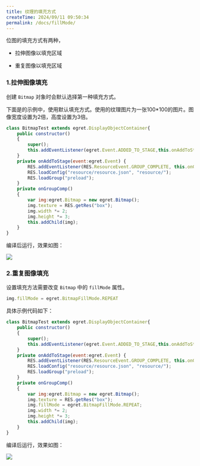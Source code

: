 ```yaml
---
title: 纹理的填充方式
createTime: 2024/09/11 09:50:34
permalink: /docs/fillMode/
---
```


位图的填充方式有两种，

* 拉伸图像以填充区域

* 重复图像以填充区域 

### 1.拉伸图像填充
创建 `Bitmap` 对象时会默认选择第一种填充方式。

下面是的示例中，使用默认填充方式。使用的纹理图片为一张100*100的图片。图像宽度设置为2倍，高度设置为3倍。

```javascript
class BitmapTest extends egret.DisplayObjectContainer{
    public constructor()
    {
        super();
        this.addEventListener(egret.Event.ADDED_TO_STAGE,this.onAddToStage,this);
    }
    private onAddToStage(event:egret.Event) {
        RES.addEventListener(RES.ResourceEvent.GROUP_COMPLETE, this.onGroupComp, this);
        RES.loadConfig("resource/resource.json", "resource/");
        RES.loadGroup("preload");
    }
    private onGroupComp()
    {
        var img:egret.Bitmap = new egret.Bitmap();
        img.texture = RES.getRes("box");
        img.width *= 2;
        img.height *= 3;
        this.addChild(img);
    }
}
```


编译后运行，效果如图：

![](56614f986ab98.png)


### 2.重复图像填充

设置填充方法需要改变 `Bitmap` 中的 `fillMode` 属性。

```javascript
img.fillMode = egret.BitmapFillMode.REPEAT
```

具体示例代码如下：

```javascript
class BitmapTest extends egret.DisplayObjectContainer{
    public constructor()
    {
        super();
        this.addEventListener(egret.Event.ADDED_TO_STAGE,this.onAddToStage,this);
    }
    private onAddToStage(event:egret.Event) {
        RES.addEventListener(RES.ResourceEvent.GROUP_COMPLETE, this.onGroupComp, this);
        RES.loadConfig("resource/resource.json", "resource/");
        RES.loadGroup("preload");
    }
    private onGroupComp()
    {
        var img:egret.Bitmap = new egret.Bitmap();
        img.texture = RES.getRes("box");
        img.fillMode = egret.BitmapFillMode.REPEAT;
        img.width *= 2;
        img.height *= 3;
        this.addChild(img);
    }
}
```

编译后运行，效果如图：

![](56614f988d39e.png)

